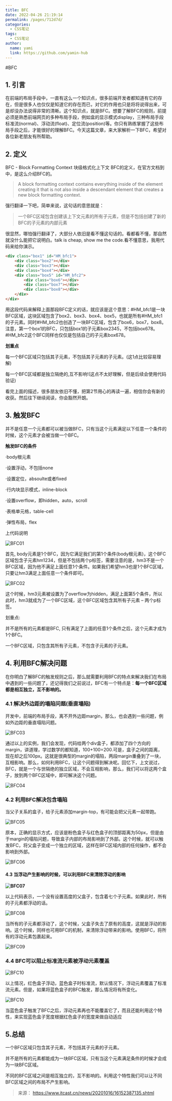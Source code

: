 ```yaml
---
title: BFC
date: 2022-04-26 21:19:14
permalink: /pages/712d7d/
categories:
  - CSS笔记
tags:
  - CSS笔记
author: 
  name: yami
  link: https://github.com/yamin-hub
---
```

#BFC

##    **1. 引言**

在前端的布局手段中，一直有这么一个知识点，很多前端开发者都知道有它的存在，但是很多人也仅仅是知道它的存在而已，对它的作用也只是将将说得出来，可是却没办法说得非常的清晰。这个知识点，就是BFC。想要了解BFC的规则，前提必须是熟悉前端网页的多种布局手段，例如盒的显示模式display，三种布局手段标准流(normal)、浮动流(float)、定位流(position)等。你只有熟练掌握了这些布局手段之后，才能很好的理解BFC。今天这篇文章，来大家解析一下BFC，希望对各位新老朋友有所帮助。

##    **2. 定义**

BFC - Block Formatting Context 块级格式化上下文 BFC的定义，在官方文档到中，是这么介绍BFC的。

> A block formatting context contains everything inside of the element creating it that is not also inside a descendant element that creates a new block formatting context.

强行翻译一下吧，简单来说，这句话的意思就是：

> 一个BFC区域包含创建该上下文元素的所有子元素，但是不包括创建了新的BFC的子元素的内部元素

很显然，哪怕强行翻译了，大部分人依旧是看不懂这句话的。看都看不懂，那自然就没什么能把它说明白。talk is cheap, show me the code.看不懂意思，我用代码来给你演示。

```html
<div class="box1" id="HM_bfc1">
    <div class="box2"></div>
    <div class="box3"></div>
    <div class="box4"></div>
    <div class="box5" id="HM_bfc2">
        <div class="box6"></div>
        <div class="box7"></div>
        <div class="box8"></div>
    </div>
</div>
```

用这段代码来解释上面那段BFC定义的话，就应该是这个意思：#HM_bfc1是一块BFC区域，这块区域包含了box2、box3、box4、box5，也就是所有#HM_bfc1的子元素。同时#HM_bfc2也创造了一块BFC区域，包含了box6，box7，box8。注意，第一个box1的BFC，只包括box1的子元素box2345，不包括box678。#HM_bfc2这个BFC同样也仅仅是包括自己的子元素box678。

**划重点**

每一个BFC区域只包括其子元素，不包括其子元素的子元素。(这1点比较容易理解)

每一个BFC区域都是独立隔绝的,互不影响!(这点不太好理解，但是后续会使用代码验证)

看完上面的描述，很多朋友依旧不懂，把第2节用心的再读一遍，相信你会有新的收获。然后往下继续阅读，你会豁然开朗。

##    **3. 触发BFC**

并不是任意一个元素都可以被当做BFC，只有当这个元素满足以下任意一个条件的时候，这个元素才会被当做一个BFC。

**触发BFC的条件**

·body根元素

·设置浮动，不包括none

·设置定位，absoulte或者fixed

·行内块显示模式，inline-block

·设置overflow，即hidden，auto，scroll

·表格单元格，table-cell

·弹性布局，flex

上代码说明

![BFC01](http://www.itcast.cn/files/image/202010/20201016155858808.jpg)

首先, body元素是1个BFC，因为它满足我们的第1个条件(body根元素)，这个BFC区域包含子元素hm1234，但是不包括两个p标签，需要注意的是，hm3不是一个BFC区域，因为他不满足上面任意1个条件。如果我们希望hm3也是1个BFC区域，只要让hm3满足上面任意一个条件即可。

![BFC02](http://www.itcast.cn/files/image/202010/20201016155931284.jpg)


这个时候，hm3元素被设置为了overflow为hidden，满足上面第5个条件，所以此时，hm3就成为了一个BFC区域，这个BFC区域包含其所有子元素 – 两个p标签。

划重点:

并不是所有的元素都是BFC, 只有满足了上面的任意1个条件之后，这个元素才成为1个BFC。

一个BFC区域，只包含其所有子元素，不包含子元素的子元素。

##    **4. 利用BFC解决问题**

在你明白了解BFC的触发规则之后，那么就需要利用BFC的特点来解决我们在布局中遇到的一些问题了，还记得我们之前说过，BFC有一个特点是：**每一个BFC区域都是相互独立，互不影响的。**

### **4.1 解决外边距的塌陷问题(垂直塌陷)**

开发中，前端的布局手段，离不开外边距margin，那么，也会遇到一些问题，例如外边距的垂直塌陷问题。

![BFC03](http://www.itcast.cn/files/image/202010/20201016160023317.jpg)


通过以上的实例，我们会发现，代码给两个div盒子，都添加了四个方向的margin，讲道理，学过数学的都知道，100+100=200.可是，盒子之间的距离，现在却之后100px。这就是很典型的margin的塌陷，两段margin重叠到了一块，互相影响。那么，如何利用BFC，让这个问题得到解决呢。回忆下，上文说过，BFC，就是一个与世隔绝的独立区域，不会互相影响，那么，我们可以将这两个盒子，放到两个BFC区域中，即可解决这个问题。

![BFC04](http://www.itcast.cn/files/image/202010/20201016160053011.gif)



### **4.2 利用BFC解决包含塌陷**

当父子关系的盒子，给子元素添加margin-top，有可能会把父元素一起带跑。

![BFC05](http://www.itcast.cn/files/image/202010/20201016162038423.jpg)



原本，正确的显示方式，应该是粉色盒子与红色盒子的顶部距离为50px，但是由于margin的塌陷问题，导致盒子内部的布局影响到了外部。这个时候，就可以触发BFC，将父盒子变成一个独立的区域，这样在BFC区域内部的任何操作，都不会影响到外部。

![BFC06](http://www.itcast.cn/files/image/202010/20201016162111734.gif)




#### **4.3 当浮动产生影响的时候，可以利用BFC来清除浮动的影响**

**![BFC07](http://www.itcast.cn/files/image/202010/20201016162155258.jpg)**


以上代码表示，一个没有设置高度的父盒子，包含着七个子元素。如果此时，所有的子元素都浮动的话。

![BFC08](http://www.itcast.cn/files/image/202010/20201016162222822.gif)


当所有的子元素都浮动了，这个时候，父盒子失去了原有的高度，这就是浮动的影响。这个时候，同样也可用BFC的机制，来清除浮动带来的影响。使用BFC，将所有的浮动元素包裹起来。

![BFC09](http://www.itcast.cn/files/image/202010/20201016162302990.gif)

### **4.4 BFC可以阻止标准流元素被浮动元素覆盖**

![BFC10](http://www.itcast.cn/files/image/202010/20201016162336022.jpg)

以上情况，红色盒子浮动，蓝色盒子时标准流，默认情况下，浮动元素覆盖了标准流元素。但是，如果将蓝色盒子的BFC触发，那么情况将有所变化。

![BFC10](http://www.itcast.cn/files/image/202010/20201016162411159.gif)

当蓝色盒子触发了BFC之后，浮动元素再也不能覆盖它了，而且还能利用这个特性，来实现蓝色盒子宽度根据红色盒子的宽度来做自动适应



##    **5.总结**

一个BFC区域只包含其子元素，不包括其子元素的子元素。

并不是所有的元素都能成为一块BFC区域，只有当这个元素满足条件的时候才会成为一块BFC区域。

不同的BFC区域之间是相互独立的，互不影响的。利用这个特性我们可以让不同BFC区域之间的布局不产生影响。

> 来源：  https://www.itcast.cn/news/20201016/16152387135.shtml
